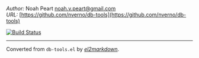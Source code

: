 *Author:* Noah Peart <noah.v.peart@gmail.com><br>
*URL:* [https://github.com/nverno/db-tools](https://github.com/nverno/db-tools)<br>

[![Build Status](https://travis-ci.org/nverno/db-tools.svg?branch=master)](https://travis-ci.org/nverno/db-tools)


---
Converted from `db-tools.el` by [*el2markdown*](https://github.com/Lindydancer/el2markdown).
